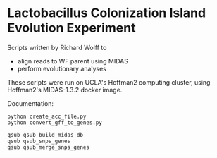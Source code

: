 # Lactobacillus Colonization Island Evolution Experiment

Scripts written by Richard Wolff to 
* align reads to WF parent using MIDAS
* perform evolutionary analyses

These scripts were run on UCLA's Hoffman2 computing cluster, using Hoffman2's MIDAS-1.3.2 docker image. 

Documentation:

```
python create_acc_file.py
python convert_gff_to_genes.py

qsub qsub_build_midas_db
qsub qsub_snps_genes
qsub qsub_merge_snps_genes
```

